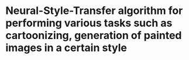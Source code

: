# Neural-Style-Transfer algorithm for performing various tasks such as cartoonizing, generation of painted images in a certain style
